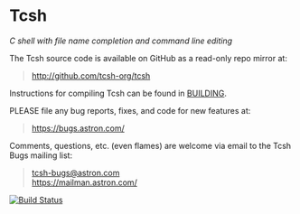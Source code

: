 # Tcsh

*C shell with file name completion and command line editing*

The Tcsh source code is available on GitHub as a read-only repo
mirror at:

> http://github.com/tcsh-org/tcsh

Instructions for compiling Tcsh can be found in [BUILDING].

PLEASE file any bug reports, fixes, and code for new features at:

> https://bugs.astron.com/

Comments, questions, etc. (even flames) are welcome via email to
the Tcsh Bugs mailing list:

> tcsh-bugs@astron.com  
> https://mailman.astron.com/

[![Build Status][status]][travis]

[BUILDING]: BUILDING
[status]: https://travis-ci.org/tcsh-org/tcsh.svg?branch=master
[travis]: https://travis-ci.org/tcsh-org/tcsh
